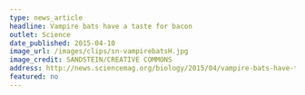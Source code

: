 ```yaml
---
type: news_article
headline: Vampire bats have a taste for bacon
outlet: Science
date_published: 2015-04-10
image_url: /images/clips/sn-vampirebatsH.jpg
image_credit: SANDSTEIN/CREATIVE COMMONS
address: http://news.sciencemag.org/biology/2015/04/vampire-bats-have-taste-bacon
featured: no
---
```

